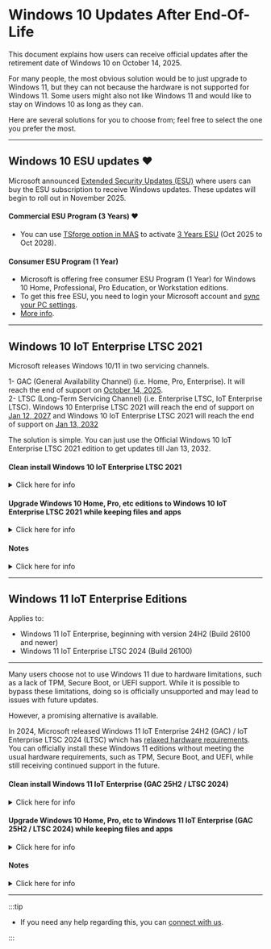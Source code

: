 # Windows 10 Updates After End-Of-Life

This document explains how users can receive official updates after the retirement date of Windows 10 on October 14, 2025.  

For many people, the most obvious solution would be to just upgrade to Windows 11, but they can not because the hardware is not supported for Windows 11. Some users might also not like Windows 11
and would like to stay on Windows 10 as long as they can.

Here are several solutions for you to choose from; feel free to select the one you prefer the most.

---

## Windows 10 ESU updates ❤️

Microsoft announced [Extended Security Updates (ESU)](https://learn.microsoft.com/en-us/windows/whats-new/extended-security-updates) where users can buy the ESU subscription to receive Windows updates. These updates will begin to roll out in November 2025. 

#### Commercial ESU Program (3 Years) ❤️

- You can use [TSforge option in MAS](intro.md#how-to-activate-windows--office--extended-updates-esu) to activate [3 Years ESU](https://learn.microsoft.com/en-us/windows/whats-new/extended-security-updates) (Oct 2025 to Oct 2028).

#### Consumer ESU Program (1 Year)

- Microsoft is offering free consumer ESU Program (1 Year) for Windows 10 Home, Professional, Pro Education, or Workstation editions.
- To get this free ESU, you need to login your Microsoft account and [sync your PC settings](https://support.microsoft.com/windows/deebcba2-5bc0-4e63-279a-329926955708#id0ebd=windows_10). 
- [More info](https://support.microsoft.com/en-us/windows/windows-10-consumer-extended-security-updates-esu-program-33e17de9-36b3-43bb-874d-6c53d2e4bf42).

---

## Windows 10 IoT Enterprise LTSC 2021

Microsoft releases Windows 10/11 in two servicing channels.

1- GAC (General Availability Channel) (i.e. Home, Pro, Enterprise). It will reach the end of support on [October 14, 2025](https://learn.microsoft.com/en-us/lifecycle/products/windows-10-home-and-pro).  
2- LTSC (Long-Term Servicing Channel) (i.e. Enterprise LTSC, IoT Enterprise LTSC). Windows 10 Enterprise LTSC 2021 will reach the end of support on [Jan 12, 2027](https://learn.microsoft.com/en-us/lifecycle/products/windows-10-enterprise-ltsc-2021) 
and Windows 10 IoT Enterprise LTSC 2021 will reach the end of support on [Jan 13, 2032](https://learn.microsoft.com/en-us/lifecycle/products/windows-10-iot-enterprise-ltsc-2021) 

The solution is simple. You can just use the Official Windows 10 IoT Enterprise LTSC 2021 edition to get updates till Jan 13, 2032.

#### Clean install Windows 10 IoT Enterprise LTSC 2021

<details>
<summary>Click here for info</summary>

The IoT edition ISO is available in English language only, but don't worry. 

- Download [Enterprise LTSC 2021](windows_ltsc_links.md) ISO in your desired language. The ISO file does not need to be the IoT version.
- Install Windows using this [clean installation guide](https://gravesoft.dev/clean_install_windows).
- After installing Windows, to change the edition, enter the IoT LTSC 2021 key `QPM6N-7J2WJ-P88HH-P3YRH-YY74H` on the activation page in the Windows settings.
- You also need to activate this edition. Follow the [guide here](intro.md#how-to-activate-windows--office--extended-updates-esu) for activation.

</details>

#### Upgrade Windows 10 Home, Pro, etc editions to Windows 10 IoT Enterprise LTSC 2021 while keeping files and apps

<details>
<summary>Click here for info</summary>

The IoT edition is available in English language only, but don't worry.

- Download Windows 10 Enterprise LTSC 2021 ISO from [here](windows_ltsc_links.md) in the **same Windows language and architecture**. The ISO file does not need to be the IoT version.  
  - To check the installed Windows architecture, open Powershell as admin and enter,  
`Get-WmiObject -Class Win32_OperatingSystem | Format-List OSArchitecture`  
    x64 means 64 Bit, x86 means 32 Bit  
  - To check the installed Windows Language, open Powershell as admin and enter,  
`dism /english /online /get-intl | find /i "Default system UI language"`
- Right-click on the downloaded ISO file, Open With > Windows Explorer
- A new DVD drive will appear in Windows Explorer, which means the installation image has been mounted successfully.
- Now open the command prompt as admin and enter,  
  `reg add "HKLM\SOFTWARE\Microsoft\Windows NT\CurrentVersion" /v EditionID /d IoTEnterpriseS /f`
- Now quickly go into that DVD drive and run setup.exe, and continue until you reach the final confirmation screen. (Don't delay at this step, otherwise it won't show an option to keep files and apps)
- Make sure it says "**Keep personal files and apps**" on the final screen. Then you can continue the process and wait until it is done.
- You also need to activate this edition. Follow the [guide here](intro.md#how-to-activate-windows--office--extended-updates-esu) for activation.
- That's all.

:::note

If you applied the registry command and ran the setup promptly, setup shouldn’t ask you to enter a key. However, if a key is needed, use the keys below:

- `M7XTQ-FN8P6-TTKYV-9D4CC-J462D` – **Enterprise LTSC 2021 key**  
  Use this during setup when performing the upgrade. The IoT LTSC 2021 key will **not** work here.
  
- `QPM6N-7J2WJ-P88HH-P3YRH-YY74H` – **IoT Enterprise LTSC 2021 key**  
  After the upgrade is complete, use this key on the Windows activation page in settings to change the edition to IoT Enterprise LTSC 2021.

:::

</details>

#### Notes

<details>
<summary>Click here for info</summary>

- LTSC editions do not have Store apps installed by default. However, if you upgrade from GAC to LTSC, all your Store apps will be retained. In contrast, if you perform a clean installation of Windows LTSC, Store apps will not be installed. For instructions on how to install them manually, please refer to this [page](windows_ltsc_links.md#microsoft-store-app-installation-on-ltsc).
- IoT editions are [binary identical](https://learn.microsoft.com/en-us/windows/iot/iot-enterprise/Overview) to Enterprise editions. The difference is in licensing. You can use it just fine on a general-purpose device.
- To learn about the advantages and disadvantages of LTSC, click [here](windows_ltsc_links.md#what-is-ltsc-and-is-it-the-right-choice-for-you)

</details>

---

## Windows 11 IoT Enterprise Editions

Applies to:  
- Windows 11 IoT Enterprise, beginning with version 24H2 (Build 26100 and newer)
- Windows 11 IoT Enterprise LTSC 2024 (Build 26100)
---
Many users choose not to use Windows 11 due to hardware limitations, such as a lack of TPM, Secure Boot, or UEFI support. While it is possible to bypass these limitations, doing so is officially unsupported and may lead to issues with future updates.

However, a promising alternative is available.

In 2024, Microsoft released Windows 11 IoT Enterprise 24H2 (GAC) / IoT Enterprise LTSC 2024 (LTSC) which has [relaxed hardware requirements](https://learn.microsoft.com/en-us/windows/iot/iot-enterprise/Hardware/System_Requirements?tabs=Windows11LTSC#optional-minimum-requirements).
You can officially install these Windows 11 editions without meeting the usual hardware requirements, such as TPM, Secure Boot, and UEFI, while still receiving continued support in the future. 

#### Clean install Windows 11 IoT Enterprise (GAC 25H2 / LTSC 2024)

<details>
<summary>Click here for info</summary>

The IoT edition ISO is available in English language only, but don't worry. 

- Download any [Windows 11 25H2](windows_11_links.md) (For GAC) or [Enterprise LTSC 2024](windows_ltsc_links.md) (For LTSC) ISO in your desired language. The ISO file does not need to be the IoT version.
- Follow [normal clean installation guide](https://gravesoft.dev/clean_install_windows) if you are using IoT edition English language ISO.
- Follow [PID.txt method](https://gravesoft.dev/clean_install_windows#windows-11-on-unsupported-hardware) to install IoT edition from scratch if you are using Non-IoT ISO.
- You also need to activate this edition. Follow the [guide here](intro.md#how-to-activate-windows--office--extended-updates-esu) for activation.

Alternatively, you can install any Windows 11 25H2 (For GAC) or Enterprise LTSC 2024 (For LTSC) ISO file with [Rufus](https://gravesoft.dev/clean_install_windows) and once the installation is done, you can use the change edition option in MAS to switch the edition to IoT Enterprise and enjoy official support on unsupported hardware.

</details>

#### Upgrade Windows 10 Home, Pro, etc to Windows 11 IoT Enterprise (GAC 25H2 / LTSC 2024) while keeping files and apps

<details>
<summary>Click here for info</summary>

:::note

- **If you are using Windows 11 24H2/25H2** and trying to upgrade to Windows 11 IoT LTSC 2024 using the guide below, it **will not work**.  
- In this case, you need the latest monthly updated Windows 11 LTSC 2024 ISO. Since Microsoft does not provide updated ISO files for LTSC, you must [manually update the ISO file](https://gravesoft.dev/update-windows-iso) before following the guide below.

:::

The IoT edition is available in English language only, but don't worry. 

- Download any [Windows 11 25H2](windows_11_links.md) (For GAC) or [Enterprise LTSC 2024](windows_ltsc_links.md) (For LTSC) ISO in the **same Windows language and architecture**. The ISO file does not need to be the IoT version.
  - To check the installed Windows architecture, open Powershell as admin and enter,  
`Get-WmiObject -Class Win32_OperatingSystem | Format-List OSArchitecture`  
    x64 means 64 Bit, x86 means 32 Bit  
  - To check the installed Windows Language, open Powershell as admin and enter,  
`dism /english /online /get-intl | find /i "Default system UI language"`
- Right-click on the downloaded ISO file, Open With > Windows Explorer
- A new DVD drive will appear in Windows Explorer, which means the installation image has been mounted successfully.
- Now open the command prompt as admin and enter,  
  **For GAC**  
`reg add "HKLM\SOFTWARE\Microsoft\Windows NT\CurrentVersion" /v EditionID /d IoTEnterprise /f`  
  **For LTSC**  
`reg add "HKLM\SOFTWARE\Microsoft\Windows NT\CurrentVersion" /v EditionID /d IoTEnterpriseS /f`
- Now quickly go into that DVD drive and run setup.exe, and continue until you reach the final confirmation screen. (Don't delay at this step, otherwise it won't show an option to keep files and apps)
- Make sure it says "**Keep personal files and apps**" on the final screen. Then you can continue the process and wait until it is done.
- You also need to activate this edition. Follow the [guide here](intro.md#how-to-activate-windows--office--extended-updates-esu) for activation.
- That's all.

:::note

If you applied the registry command and ran the setup promptly, setup shouldn’t ask you to enter a key. However, if a key is needed, use the keys below:

- `XQQYW-NFFMW-XJPBH-K8732-CKFFD` – **Windows 11 IoT Enterprise (GAC) key**  
   If you try to use this key on the Windows activation page in settings to change the edition, it might not work. In that case, run the following command in an elevated Command Prompt as admin to change the edition:  
  `slmgr.vbs /ipk XQQYW-NFFMW-XJPBH-K8732-CKFFD`

- `KBN8V-HFGQ4-MGXVD-347P6-PDQGT` – **Windows 11 IoT Enterprise LTSC 2024 key**  

:::

</details>

#### Notes

<details>
<summary>Click here for info</summary>

- Many tools can let you install Windows 11 if the hardware is not supported and monthly updates would work fine. However yearly feature updates will fail to install if hardware requirements are not met.
- This is why IoT (25H2/2024) editions are mentioned so that you can get official support on future feature upgrades.
- LTSC editions do not have Store apps installed by default. However, if you upgrade from GAC to LTSC, all your Store apps will be retained. In contrast, if you perform a clean installation of Windows LTSC, Store apps will not be installed. For instructions on how to install them manually, please refer to this [page](windows_ltsc_links.md#microsoft-store-app-installation-on-ltsc).
- Windows 11 25H2 / 2024 requires CPUs that support SSE4.2 and POPCNT instructions.
- IoT editions are [binary identical](https://learn.microsoft.com/en-us/windows/iot/iot-enterprise/Overview) to Enterprise editions. The difference is in licensing. You can use it just fine on a general-purpose device.

---

- To learn about the advantages and disadvantages of LTSC, click [here](windows_ltsc_links.md#what-is-ltsc-and-is-it-the-right-choice-for-you)
- You can install the [officially supported](https://learn.microsoft.com/en-us/windows/iot/iot-enterprise/Hardware/System_Requirements?tabs=Windows11LTSC#optional-minimum-requirements) Windows 11 25H2 IoT editions on a system without TPM; however, some games may not allow you to play if your system lacks TPM on Windows 11. In that case, you will need to stick with Windows 10.

</details>

---

:::tip

-   If you need any help regarding this, you can [connect with us](troubleshoot.md).

:::
